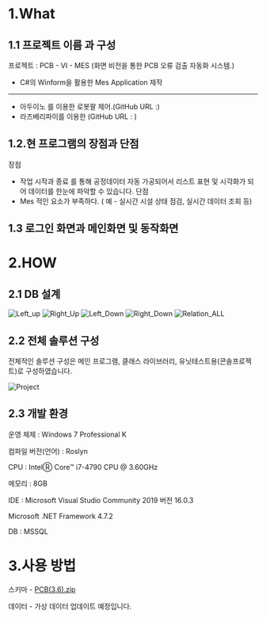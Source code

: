 1.What
==

1.1 프로젝트 이름 과 구성
--
 프로젝트 : PCB - VI - MES  (화면 비전을 통한 PCB 오류 검출 자동화 시스템.)
- C#의 Winform을 활용한 Mes Application 제작 
----
- 아두이노 를 이용한 로봇팔 제어.(GitHub URL :)  
- 라즈베리파이를 이용한 (GitHub URL : )

1.2.현 프로그램의 장점과 단점
--

장점 
  - 작업 시작과 종료 를 통해 공정데이터 자동 가공되어서 리스트 표현 및 시각화가 되어 데이터를 한눈에 파악할 수 있습니다.
단점
 - Mes 적인 요소가 부족하다. ( 예 - 실시간 시설 상태 점검, 실시간 데이터 조회 등)

1.3 로그인 화면과 메인화면 및 동작화면
--

 
2.HOW
==

2.1 DB 설계
--
![Left_up](https://user-images.githubusercontent.com/49605999/63368336-a7e96380-c3b8-11e9-9f5e-cf61a22a8c7d.png)
![Right_Up](https://user-images.githubusercontent.com/49605999/63368339-a91a9080-c3b8-11e9-8726-c1068f923ec3.png)
![Left_Down](https://user-images.githubusercontent.com/49605999/63368342-aa4bbd80-c3b8-11e9-8821-e504f839f9ba.png)
![Right_Down](https://user-images.githubusercontent.com/49605999/63368345-ac158100-c3b8-11e9-94d8-9407e885e664.png)
![Relation_ALL](https://user-images.githubusercontent.com/49605999/63368350-ad46ae00-c3b8-11e9-9ac4-3e57fd4b5b60.png)


2.2 전체 솔루션 구성
--

전체적인 솔루션 구성은 메인 프로그램, 클래스 라이브러리, 유닛테스트용(콘솔프로젝트)로 구성하였습니다.

![Project](https://user-images.githubusercontent.com/49605999/63368503-06aedd00-c3b9-11e9-97be-03f6ffd12b98.png)

 
2.3 개발 환경
--
운영 체제 : Windows 7 Professional K

컴파일 버전(언어) : Roslyn

CPU : IntelⓇ Core™ i7-4790 CPU @ 3.60GHz

메모리 : 8GB

IDE : Microsoft Visual Studio Community 2019 버전 16.0.3

Microsoft .NET Framework 4.7.2

DB : MSSQL

3.사용 방법
==

스키마 - [PCB(3.6).zip](https://github.com/blackzero23/PCB-VI-MES-/files/3521776/PCB.3.6.zip)

데이터 - 가상 데이터 업데이트 예정입니다.





